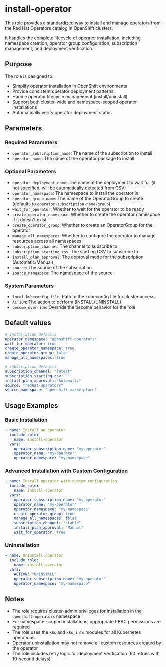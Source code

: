 # install-operator

This role provides a standardized way to install and manage operators from the Red Hat Operators catalog in OpenShift clusters. 

It handles the complete lifecycle of operator installation, including namespace creation, operator group configuration, subscription management, and deployment verification.

## Purpose

The role is designed to:
- Simplify operator installation in OpenShift environments
- Provide consistent operator deployment patterns
- Handle operator lifecycle management (install/uninstall)
- Support both cluster-wide and namespace-scoped operator installations
- Automatically verify operator deployment status

## Parameters

### Required Parameters
- `operator_subscription_name`: The name of the subscription to install
- `operator_name`: The name of the operator package to install

### Optional Parameters
- `operator_deployment_name`: The name of the deployment to wait for (if not specified, will be automatically detected from CSV)
- `operator_namespace`: The namespace to install the operator in
- `operator_group_name`: The name of the OperatorGroup to create (defaults to `operator-subscription-name-group`)
- `wait_for_operator`: Whether to wait for the operator to be ready
- `create_operator_namespace`: Whether to create the operator namespace if it doesn't exist
- `create_operator_group`: Whether to create an OperatorGroup for the operator
- `manage_all_namespaces`: Whether to configure the operator to manage resources across all namespaces
- `subscription_channel`: The channel to subscribe to
- `subscription_starting_csv`: The starting CSV to subscribe to
- `install_plan_approval`: The approval mode for the subscription (Automatic/Manual)
- `source`: The source of the subscription
- `source_namespace`: The namespace of the source

### System Parameters
- `local_kubeconfig_file`: Path to the kubeconfig file for cluster access
- `ACTION`: The action to perform (INSTALL/UNINSTALL)
- `become_override`: Override the become behavior for the role

## Default values

```yaml
# installation defaults
operator_namespace: "openshift-operators"
wait_for_operator: true
create_operator_namespace: true
create_operator_group: false
manage_all_namespaces: true

# subscription defaults
subscription_channel: "latest"
subscription_starting_csv: ""
install_plan_approval: "Automatic"
source: "redhat-operators"
source_namespace: "openshift-marketplace"
```

## Usage Examples

### Basic Installation
```yaml
- name: Install an operator
  include_role:
    name: install-operator
  vars:
    operator_subscription_name: "my-operator"
    operator_name: "my-operator"
    operator_namespace: "my-namespace"
```

### Advanced Installation with Custom Configuration
```yaml
- name: Install operator with custom configuration
  include_role:
    name: install-operator
  vars:
    operator_subscription_name: "my-operator"
    operator_name: "my-operator"
    operator_namespace: "my-namespace"
    create_operator_group: true
    manage_all_namespaces: false
    subscription_channel: "stable"
    install_plan_approval: "Manual"
    wait_for_operator: true
```

### Uninstallation
```yaml
- name: Uninstall operator
  include_role:
    name: install-operator
  vars:
    ACTION: "UNINSTALL"
    operator_subscription_name: "my-operator"
    operator_namespace: "my-namespace"
```

## Notes

- The role requires cluster-admin privileges for installation in the `openshift-operators` namespace
- For namespace-scoped installations, appropriate RBAC permissions are required
- The role uses the `k8s` and `k8s_info` modules for all Kubernetes operations
- Operator uninstallation may not remove all custom resources created by the operator
- The role includes retry logic for deployment verification (60 retries with 10-second delays)
